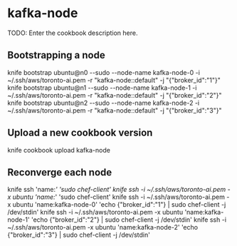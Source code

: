 # kafka-node

TODO: Enter the cookbook description here.

## Bootstrapping a node
knife bootstrap ubuntu@n0 --sudo --node-name kafka-node-0 -i ~/.ssh/aws/toronto-ai.pem -r "kafka-node::default" -j "{\"broker_id\":\"1\"}"
knife bootstrap ubuntu@n1 --sudo --node-name kafka-node-1 -i ~/.ssh/aws/toronto-ai.pem -r "kafka-node::default" -j "{\"broker_id\":\"2\"}"
knife bootstrap ubuntu@n2 --sudo --node-name kafka-node-2 -i ~/.ssh/aws/toronto-ai.pem -r "kafka-node::default" -j "{\"broker_id\":\"3\"}"

## Upload a new cookbook version
knife cookbook upload kafka-node

## Reconverge each node
knife ssh 'name:*' 'sudo chef-client'
knife ssh -i ~/.ssh/aws/toronto-ai.pem -x ubuntu 'name:*' 'sudo chef-client'
knife ssh -i ~/.ssh/aws/toronto-ai.pem -x ubuntu 'name:kafka-node-0' 'echo {\"broker_id\":\"1\"} | sudo chef-client -j /dev/stdin'
knife ssh -i ~/.ssh/aws/toronto-ai.pem -x ubuntu 'name:kafka-node-1' 'echo {\"broker_id\":\"2\"} | sudo chef-client -j /dev/stdin'
knife ssh -i ~/.ssh/aws/toronto-ai.pem -x ubuntu 'name:kafka-node-2' 'echo {\"broker_id\":\"3\"} | sudo chef-client -j /dev/stdin'

